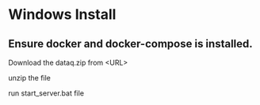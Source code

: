 # Windows Install

## 

## Ensure docker and docker-compose is installed.

Download the dataq.zip from &lt;URL&gt;

unzip the file

run start\_server.bat file



